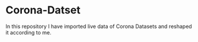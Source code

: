 # Corona-Datset
In this repository I have imported live data of Corona Datasets and reshaped it according to me.

